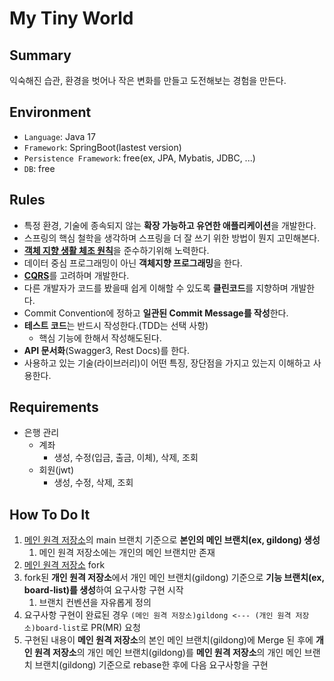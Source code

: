 # My Tiny World

## Summary
익숙해진 습관, 환경을 벗어나 작은 변화를 만들고 도전해보는 경험을 만든다.


## Environment
- `Language`: Java 17
- `Framework`: SpringBoot(lastest version)
- `Persistence Framework`: free(ex, JPA, Mybatis, JDBC, ...)
- `DB`: free


## Rules
- 특정 환경, 기술에 종속되지 않는 **확장 가능하고 유연한 애플리케이션**을 개발한다.
- 스프링의 핵심 철학을 생각하며 스프링을 더 잘 쓰기 위한 방법이 뭔지 고민해본다.
- [**객체 지향 생활 체조 원칙**](https://catsbi.oopy.io/bf003ff6-2912-4714-8ac2-44eeb7becc93)을 준수하기위해 노력한다.
- 데이터 중심 프로그래밍이 아닌 **객체지향 프로그래밍**을 한다.
- [**CQRS**](https://learn.microsoft.com/ko-kr/azure/architecture/patterns/cqrs)를 고려하며 개발한다.
- 다른 개발자가 코드를 봤을때 쉽게 이해할 수 있도록 **클린코드**를 지향하며 개발한다.
- Commit Convention에 정하고 **일관된 Commit Message를 작성**한다.
- **테스트 코드**는 반드시 작성한다.(TDD는 선택 사항)
    - 핵심 기능에 한해서 작성해도된다.
- **API 문서화**(Swagger3, Rest Docs)를 한다.
- 사용하고 있는 기술(라이브러리)이 어떤 특징, 장단점을 가지고 있는지 이해하고 사용한다.


## Requirements
* 은행 관리
  * 계좌
    * 생성, 수정(입금, 출금, 이체), 삭제, 조회
  * 회원(jwt)
    * 생성, 수정, 삭제, 조회

## How To Do It
1. [메인 원격 저장소](https://github.com/learn-a-thon/my-tiny-world)의 main 브랜치 기준으로 **본인의 메인 브랜치(ex, gildong) 생성** 
    1) 메인 원격 저장소에는 개인의 메인 브랜치만 존재
2. [메인 원격 저장소](https://github.com/learn-a-thon/my-tiny-world) fork
3. fork된 **개인 원격 저장소**에서 개인 메인 브랜치(gildong) 기준으로 **기능 브랜치(ex, board-list)를 생성**하여 요구사항 구현 시작 
    1) 브랜치 컨벤션을 자유롭게 정의
4. 요구사항 구현이 완료된 경우 `(메인 원격 저장소)gildong <--- (개인 원격 저장소)board-list`로 PR(MR) 요청
5. 구현된 내용이 **메인 원격 저장소**의 본인 메인 브랜치(gildong)에 Merge 된 후에 **개인 원격 저장소**의 개인 메인 브랜치(gildong)를 **메인 원격 저장소**의 개인 메인 브랜치 브랜치(gildong) 기준으로 rebase한 후에 다음 요구사항을 구현

